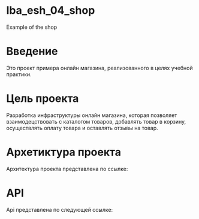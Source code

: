 # Iba_esh_04_shop
Example of the shop

# Введение
Это проект примера онлайн магазина, реализованного в целях учебной практики.

# Цель проекта
Разработка инфраструктуры онлайн магазина, которая позволяет взаимодецствовать с каталогом товаров, добавлять товар в корзину, осуществлять оплату товара и оставлять отзывы на товар.
# Архетиктура проекта
Архитектура проекта представлена по ссылке: 

# API
Api представлена по следующей ссылке: 

